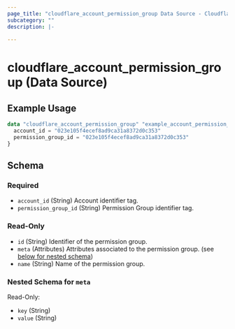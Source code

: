 ```yaml
---
page_title: "cloudflare_account_permission_group Data Source - Cloudflare"
subcategory: ""
description: |-
  
---
```


# cloudflare_account_permission_group (Data Source)



## Example Usage

```terraform
data "cloudflare_account_permission_group" "example_account_permission_group" {
  account_id = "023e105f4ecef8ad9ca31a8372d0c353"
  permission_group_id = "023e105f4ecef8ad9ca31a8372d0c353"
}
```

<!-- schema generated by tfplugindocs -->
## Schema

### Required

- `account_id` (String) Account identifier tag.
- `permission_group_id` (String) Permission Group identifier tag.

### Read-Only

- `id` (String) Identifier of the permission group.
- `meta` (Attributes) Attributes associated to the permission group. (see [below for nested schema](#nestedatt--meta))
- `name` (String) Name of the permission group.

<a id="nestedatt--meta"></a>
### Nested Schema for `meta`

Read-Only:

- `key` (String)
- `value` (String)


